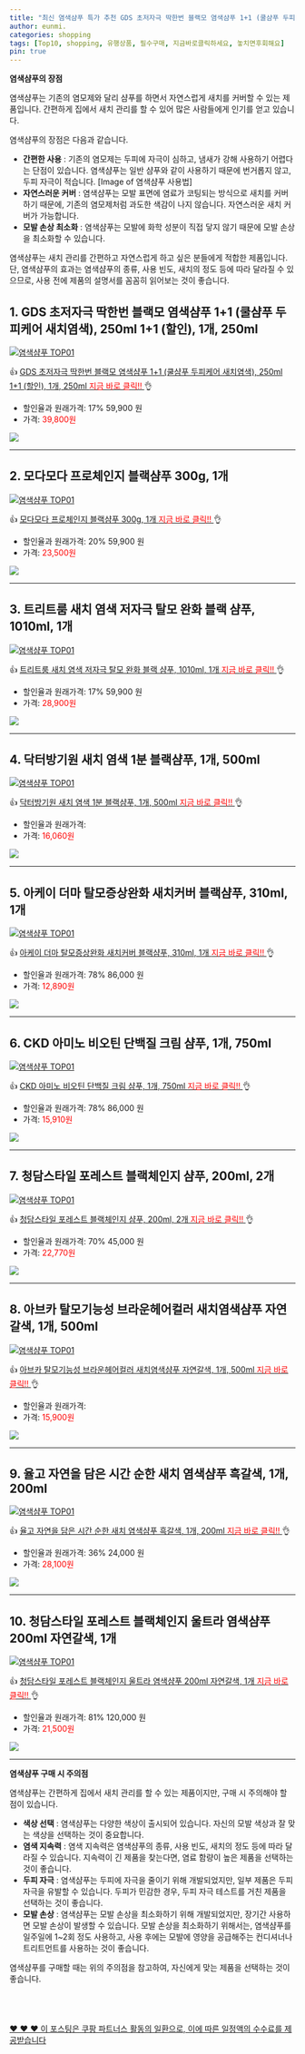 ```yaml
---
title: "최신 염색샴푸 특가 추천 GDS 초저자극 딱한번 블랙모 염색샴푸 1+1 (쿨샴푸 두피케어 새치염색), 250ml 1+1 (할인), 1개, 250ml 비교 장점"
author: eunmi.
categories: shopping
tags: [Top10, shopping, 유행상품, 필수구매, 지금바로클릭하세요, 놓치면후회해요]
pin: true
---
```

**염색샴푸의 장점**

염색샴푸는 기존의 염모제와 달리 샴푸를 하면서 자연스럽게 새치를 커버할 수 있는 제품입니다. 간편하게 집에서 새치 관리를 할 수 있어 많은 사람들에게 인기를 얻고 있습니다. 

염색샴푸의 장점은 다음과 같습니다.

* **간편한 사용** : 기존의 염모제는 두피에 자극이 심하고, 냄새가 강해 사용하기 어렵다는 단점이 있습니다. 염색샴푸는 일반 샴푸와 같이 사용하기 때문에 번거롭지 않고, 두피 자극이 적습니다.
[Image of 염색샴푸 사용법]
* **자연스러운 커버** : 염색샴푸는 모발 표면에 염료가 코팅되는 방식으로 새치를 커버하기 때문에, 기존의 염모제처럼 과도한 색감이 나지 않습니다. 자연스러운 새치 커버가 가능합니다.
* **모발 손상 최소화** : 염색샴푸는 모발에 화학 성분이 직접 닿지 않기 때문에 모발 손상을 최소화할 수 있습니다.

염색샴푸는 새치 관리를 간편하고 자연스럽게 하고 싶은 분들에게 적합한 제품입니다. 단, 염색샴푸의 효과는 염색샴푸의 종류, 사용 빈도, 새치의 정도 등에 따라 달라질 수 있으므로, 사용 전에 제품의 설명서를 꼼꼼히 읽어보는 것이 좋습니다.

   

## 1. GDS 초저자극 딱한번 블랙모 염색샴푸 1+1 (쿨샴푸 두피케어 새치염색), 250ml 1+1 (할인), 1개, 250ml

[![염색샴푸 TOP01](https://thumbnail10.coupangcdn.com/thumbnails/remote/230x230ex/image/vendor_inventory/27e3/9f94bab45fcf568639405e068969fad42af3dc61df1da31821e349c14e7c.jpg)](https://link.coupang.com/re/AFFSDP?lptag=AF3617701&subid=GithubCoopas&pageKey=7695217728&traceid=V0-153&itemId=20588309023&vendorItemId=87663221901)


👍 [GDS 초저자극 딱한번 블랙모 염색샴푸 1+1 (쿨샴푸 두피케어 새치염색), 250ml 1+1 (할인), 1개, 250ml <font color=red> 지금 바로 클릭!! </font> ](https://link.coupang.com/re/AFFSDP?lptag=AF3617701&subid=GithubCoopas&pageKey=7695217728&traceid=V0-153&itemId=20588309023&vendorItemId=87663221901) 👌 


- 할인율과 원래가격: 17%  59,900   원
- 가격: <span style='color:red'>39,800원</span>

[![](/discount_price.png)](https://link.coupang.com/re/AFFSDP?lptag=AF3617701&subid=GithubCoopas&pageKey=7695217728&traceid=V0-153&itemId=20588309023&vendorItemId=87663221901)

---


   

## 2. 모다모다 프로체인지 블랙샴푸 300g, 1개

[![염색샴푸 TOP01](https://thumbnail10.coupangcdn.com/thumbnails/remote/230x230ex/image/vendor_inventory/65c4/2941b32b61a68a54288cd92b369f90f9dbcf37d8a601a6d780b45db79280.png)](https://link.coupang.com/re/AFFSDP?lptag=AF3617701&subid=GithubCoopas&pageKey=6690677440&traceid=V0-153&itemId=18551948549&vendorItemId=87646439085)


👍 [모다모다 프로체인지 블랙샴푸 300g, 1개 <font color=red> 지금 바로 클릭!! </font> ](https://link.coupang.com/re/AFFSDP?lptag=AF3617701&subid=GithubCoopas&pageKey=6690677440&traceid=V0-153&itemId=18551948549&vendorItemId=87646439085) 👌 


- 할인율과 원래가격: 20%  59,900   원
- 가격: <span style='color:red'>23,500원</span>

[![](/discount_price.png)](https://link.coupang.com/re/AFFSDP?lptag=AF3617701&subid=GithubCoopas&pageKey=6690677440&traceid=V0-153&itemId=18551948549&vendorItemId=87646439085)

---


   

## 3. 트리트룸 새치 염색 저자극 탈모 완화 블랙 샴푸, 1010ml, 1개

[![염색샴푸 TOP01](https://thumbnail8.coupangcdn.com/thumbnails/remote/230x230ex/image/retail/images/5732637157030472-f500036f-6d0c-49a4-9825-d9535e8f4a77.jpg)](https://link.coupang.com/re/AFFSDP?lptag=AF3617701&subid=GithubCoopas&pageKey=6942912009&traceid=V0-153&itemId=16841937205&vendorItemId=84021147960)


👍 [트리트룸 새치 염색 저자극 탈모 완화 블랙 샴푸, 1010ml, 1개 <font color=red> 지금 바로 클릭!! </font> ](https://link.coupang.com/re/AFFSDP?lptag=AF3617701&subid=GithubCoopas&pageKey=6942912009&traceid=V0-153&itemId=16841937205&vendorItemId=84021147960) 👌 


- 할인율과 원래가격: 17%  59,900   원
- 가격: <span style='color:red'>28,900원</span>

[![](/discount_price.png)](https://link.coupang.com/re/AFFSDP?lptag=AF3617701&subid=GithubCoopas&pageKey=6942912009&traceid=V0-153&itemId=16841937205&vendorItemId=84021147960)

---


   

## 4. 닥터방기원 새치 염색 1분 블랙샴푸, 1개, 500ml

[![염색샴푸 TOP01](https://thumbnail7.coupangcdn.com/thumbnails/remote/230x230ex/image/retail/images/1804547226821669-ee7e2d66-d43a-4a20-8186-8bd9e1a11d12.crdownload)](https://link.coupang.com/re/AFFSDP?lptag=AF3617701&subid=GithubCoopas&pageKey=6694522763&traceid=V0-153&itemId=15483059088&vendorItemId=82702478278)


👍 [닥터방기원 새치 염색 1분 블랙샴푸, 1개, 500ml <font color=red> 지금 바로 클릭!! </font> ](https://link.coupang.com/re/AFFSDP?lptag=AF3617701&subid=GithubCoopas&pageKey=6694522763&traceid=V0-153&itemId=15483059088&vendorItemId=82702478278) 👌 


- 할인율과 원래가격: 
- 가격: <span style='color:red'>16,060원</span>

[![](/discount_price.png)](https://link.coupang.com/re/AFFSDP?lptag=AF3617701&subid=GithubCoopas&pageKey=6694522763&traceid=V0-153&itemId=15483059088&vendorItemId=82702478278)

---


   

## 5. 아케이 더마 탈모증상완화 새치커버 블랙샴푸, 310ml, 1개

[![염색샴푸 TOP01](https://thumbnail7.coupangcdn.com/thumbnails/remote/230x230ex/image/retail/images/7545398738504306-35ce99c0-aecd-4fcc-b2db-b92bb82aacc4.jpg)](https://link.coupang.com/re/AFFSDP?lptag=AF3617701&subid=GithubCoopas&pageKey=7284991242&traceid=V0-153&itemId=18607067534&vendorItemId=85742942953)


👍 [아케이 더마 탈모증상완화 새치커버 블랙샴푸, 310ml, 1개 <font color=red> 지금 바로 클릭!! </font> ](https://link.coupang.com/re/AFFSDP?lptag=AF3617701&subid=GithubCoopas&pageKey=7284991242&traceid=V0-153&itemId=18607067534&vendorItemId=85742942953) 👌 


- 할인율과 원래가격: 78%  86,000   원
- 가격: <span style='color:red'>12,890원</span>

[![](/discount_price.png)](https://link.coupang.com/re/AFFSDP?lptag=AF3617701&subid=GithubCoopas&pageKey=7284991242&traceid=V0-153&itemId=18607067534&vendorItemId=85742942953)

---


   

## 6. CKD 아미노 비오틴 단백질 크림 샴푸, 1개, 750ml

[![염색샴푸 TOP01](https://thumbnail6.coupangcdn.com/thumbnails/remote/230x230ex/image/retail/images/2023/07/20/16/3/fc3993d2-784b-4df1-8dfe-d8150cbc593d.jpg)](https://link.coupang.com/re/AFFSDP?lptag=AF3617701&subid=GithubCoopas&pageKey=7338292478&traceid=V0-153&itemId=19529777104&vendorItemId=86638249192)


👍 [CKD 아미노 비오틴 단백질 크림 샴푸, 1개, 750ml <font color=red> 지금 바로 클릭!! </font> ](https://link.coupang.com/re/AFFSDP?lptag=AF3617701&subid=GithubCoopas&pageKey=7338292478&traceid=V0-153&itemId=19529777104&vendorItemId=86638249192) 👌 


- 할인율과 원래가격: 78%  86,000   원
- 가격: <span style='color:red'>15,910원</span>

[![](/discount_price.png)](https://link.coupang.com/re/AFFSDP?lptag=AF3617701&subid=GithubCoopas&pageKey=7338292478&traceid=V0-153&itemId=19529777104&vendorItemId=86638249192)

---


   

## 7. 청담스타일 포레스트 블랙체인지 샴푸, 200ml, 2개

[![염색샴푸 TOP01](https://thumbnail8.coupangcdn.com/thumbnails/remote/230x230ex/image/vendor_inventory/c1bc/f0e8c24d2e80faca2bee7de7ebae97a813149a5879a0367f02508540c058.jpg)](https://link.coupang.com/re/AFFSDP?lptag=AF3617701&subid=GithubCoopas&pageKey=6603491231&traceid=V0-153&itemId=18225929193&vendorItemId=82168000021)


👍 [청담스타일 포레스트 블랙체인지 샴푸, 200ml, 2개 <font color=red> 지금 바로 클릭!! </font> ](https://link.coupang.com/re/AFFSDP?lptag=AF3617701&subid=GithubCoopas&pageKey=6603491231&traceid=V0-153&itemId=18225929193&vendorItemId=82168000021) 👌 


- 할인율과 원래가격: 70%  45,000   원
- 가격: <span style='color:red'>22,770원</span>

[![](/discount_price.png)](https://link.coupang.com/re/AFFSDP?lptag=AF3617701&subid=GithubCoopas&pageKey=6603491231&traceid=V0-153&itemId=18225929193&vendorItemId=82168000021)

---


   

## 8. 아브카 탈모기능성 브라운헤어컬러 새치염색샴푸 자연갈색, 1개, 500ml

[![염색샴푸 TOP01](https://thumbnail8.coupangcdn.com/thumbnails/remote/230x230ex/image/retail/images/2022/12/26/16/4/0fce4e67-da8d-48b1-bafd-62bb88669ebe.jpg)](https://link.coupang.com/re/AFFSDP?lptag=AF3617701&subid=GithubCoopas&pageKey=7023364895&traceid=V0-153&itemId=17306132663&vendorItemId=84476986222)


👍 [아브카 탈모기능성 브라운헤어컬러 새치염색샴푸 자연갈색, 1개, 500ml <font color=red> 지금 바로 클릭!! </font> ](https://link.coupang.com/re/AFFSDP?lptag=AF3617701&subid=GithubCoopas&pageKey=7023364895&traceid=V0-153&itemId=17306132663&vendorItemId=84476986222) 👌 


- 할인율과 원래가격: 
- 가격: <span style='color:red'>15,900원</span>

[![](/discount_price.png)](https://link.coupang.com/re/AFFSDP?lptag=AF3617701&subid=GithubCoopas&pageKey=7023364895&traceid=V0-153&itemId=17306132663&vendorItemId=84476986222)

---


   

## 9. 율고 자연을 담은 시간 순한 새치 염색샴푸 흑갈색, 1개, 200ml

[![염색샴푸 TOP01](https://thumbnail7.coupangcdn.com/thumbnails/remote/230x230ex/image/vendor_inventory/441a/28ebc610717829e147b2acdcce52adfe4509e4cde326eb522943130da6c7.jpg)](https://link.coupang.com/re/AFFSDP?lptag=AF3617701&subid=GithubCoopas&pageKey=7167674146&traceid=V0-153&itemId=18050942192&vendorItemId=84721772833)


👍 [율고 자연을 담은 시간 순한 새치 염색샴푸 흑갈색, 1개, 200ml <font color=red> 지금 바로 클릭!! </font> ](https://link.coupang.com/re/AFFSDP?lptag=AF3617701&subid=GithubCoopas&pageKey=7167674146&traceid=V0-153&itemId=18050942192&vendorItemId=84721772833) 👌 


- 할인율과 원래가격: 36%  24,000   원
- 가격: <span style='color:red'>28,100원</span>

[![](/discount_price.png)](https://link.coupang.com/re/AFFSDP?lptag=AF3617701&subid=GithubCoopas&pageKey=7167674146&traceid=V0-153&itemId=18050942192&vendorItemId=84721772833)

---


   

## 10. 청담스타일 포레스트 블랙체인지 울트라 염색샴푸 200ml 자연갈색, 1개

[![염색샴푸 TOP01](https://thumbnail9.coupangcdn.com/thumbnails/remote/230x230ex/image/vendor_inventory/bd2d/2b5d218fbeb9d924124680ebcb1d2d44f4141db4c90812f280ab57f5b24c.jpg)](https://link.coupang.com/re/AFFSDP?lptag=AF3617701&subid=GithubCoopas&pageKey=7464092738&traceid=V0-153&itemId=19469503680&vendorItemId=86579787743)


👍 [청담스타일 포레스트 블랙체인지 울트라 염색샴푸 200ml 자연갈색, 1개 <font color=red> 지금 바로 클릭!! </font> ](https://link.coupang.com/re/AFFSDP?lptag=AF3617701&subid=GithubCoopas&pageKey=7464092738&traceid=V0-153&itemId=19469503680&vendorItemId=86579787743) 👌 


- 할인율과 원래가격: 81%  120,000   원
- 가격: <span style='color:red'>21,500원</span>

[![](/discount_price.png)](https://link.coupang.com/re/AFFSDP?lptag=AF3617701&subid=GithubCoopas&pageKey=7464092738&traceid=V0-153&itemId=19469503680&vendorItemId=86579787743)

---
**염색샴푸 구매 시 주의점**

염색샴푸는 간편하게 집에서 새치 관리를 할 수 있는 제품이지만, 구매 시 주의해야 할 점이 있습니다.

* **색상 선택** : 염색샴푸는 다양한 색상이 출시되어 있습니다. 자신의 모발 색상과 잘 맞는 색상을 선택하는 것이 중요합니다.
* **염색 지속력** : 염색 지속력은 염색샴푸의 종류, 사용 빈도, 새치의 정도 등에 따라 달라질 수 있습니다. 지속력이 긴 제품을 찾는다면, 염료 함량이 높은 제품을 선택하는 것이 좋습니다.
* **두피 자극** : 염색샴푸는 두피에 자극을 줄이기 위해 개발되었지만, 일부 제품은 두피 자극을 유발할 수 있습니다. 두피가 민감한 경우, 두피 자극 테스트를 거친 제품을 선택하는 것이 좋습니다.
* **모발 손상** : 염색샴푸는 모발 손상을 최소화하기 위해 개발되었지만, 장기간 사용하면 모발 손상이 발생할 수 있습니다. 모발 손상을 최소화하기 위해서는, 염색샴푸를 일주일에 1~2회 정도 사용하고, 사용 후에는 모발에 영양을 공급해주는 컨디셔너나 트리트먼트를 사용하는 것이 좋습니다.

염색샴푸를 구매할 때는 위의 주의점을 참고하여, 자신에게 맞는 제품을 선택하는 것이 좋습니다.<br><br><br><br><br> [ ❤ ❤ ❤ 이 포스팅은 쿠팡 파트너스 활동의 일환으로, 이에 따른 일정액의 수수료를 제공받습니다](https://link.coupang.com/a/bcEFyh)